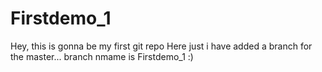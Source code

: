 # Firstdemo_1
Hey, this is gonna be my first git repo
Here just i have added a branch for the master... branch nmame is Firstdemo_1
:) 
